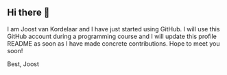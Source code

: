 ## Hi there 👋

I am Joost van Kordelaar and I have just started using GitHub. I will use this GitHub account during a programming course and I will update this profile README as soon as I have made concrete contributions.
Hope to meet you soon!

Best,
Joost
